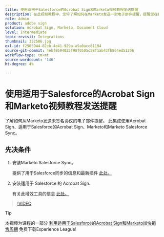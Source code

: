 ```yaml
---
title: 使用适用于Salesforce的Acrobat Sign和Marketo视频教程发送提醒
description: 在此视频教程中，您将了解如何在Marketo发送一封电子邮件提醒，提醒您在经过一段时间后仍未签署协议
role: Admin
product: adobe sign
solution: Acrobat Sign, Marketo, Document Cloud
level: Intermediate
topic-revisit: Integrations
thumbnail: 332506.jpg
exl-id: f2505944-82eb-4e41-929a-a9a0acc81194
source-git-commit: 4ebf9594025f98f0505c58f1ab43fb864ed51206
workflow-type: tm+mt
source-wordcount: '146'
ht-degree: 4%

---
```


# 使用适用于Salesforce的Acrobat Sign和Marketo视频教程发送提醒

了解如何从Marketo发送未签名协议的电子邮件提醒。 此集成使用Acrobat Sign、适用于Salesforce的Acrobat Sign、Marketo和Marketo Salesforce Sync。

## 先决条件

1. 安装Marketo Salesforce Sync。

   提供了用于Salesforce同步的信息和最新插件 [此处。](https://experienceleague.adobe.com/docs/marketo/using/product-docs/crm-sync/salesforce-sync/understanding-the-salesforce-sync.html)

1. 安装适用于 Salesforce 的 Acrobat Sign.

   有关此增效工具的信息 [此处。](https://helpx.adobe.com/ca/sign/using/salesforce-integration-installation-guide.html)

>[!VIDEO](https://video.tv.adobe.com/v/332506?quality=12&learn=on&hidetitle=true)

>[!TIP]
>
>本视频为课程的一部分 [利用适用于Salesforce的Acrobat Sign和Marketo加快销售周期](https://experienceleague.adobe.com/?recommended=Sign-U-1-2021.1) 免费下载Experience League!

